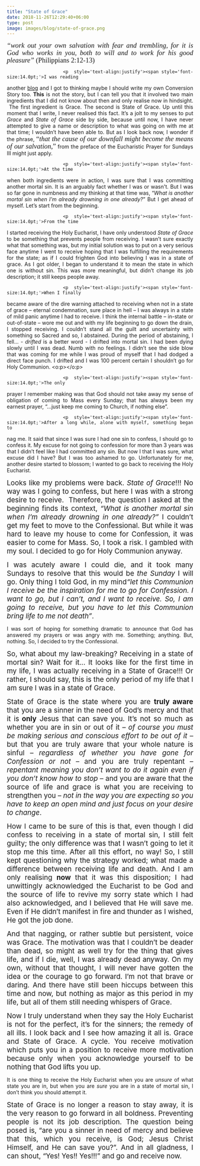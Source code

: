 ```yaml
---
title: "State of Grace"
date: 2018-11-26T12:29:40+06:00
type: post
image: images/blog/state-of-grace.png
---
```


<div style="text-align: justify">


<p  style='text-align:justify'><span style='font-size:14.0pt;
line-height:107%;font-family:"Bodoni Bd BT",serif;'><i>“work out your own salvation with fear and trembling, for it is God who works in you, both to will and to work for his good pleasure”</i>
                        (Philippians 2:12-13)<o:p></o:p></span></p>

                        <p  style='text-align:justify'><span style='font-size:14.0pt;'>I was reading
another <a href = "http://phatcatholic.blogspot.com/2014/10/what-is-grace-of-final-perseverance.html">blog</a> and I got to thinking maybe I should write my own Conversion Story too.
<b>This</b> is not the story, but I can tell you that it involved two main ingredients
that I did not know about then and only realise now in hindsight.  The first ingredient
is Grace. The second is State of Grace. Up until this moment that I write, I
never realised this fact. It’s a jolt to my senses to put <i>Grace</i> and <i>State
of Grace</i> side by side, because until now, I have never attempted to give a
name or description to what was going on with me at that time; I wouldn’t have
been able to. But as I look back now, I wonder if the
phrase, <span style='font-size:14.0pt; line-height:107%;font-family:"Bodoni Bd BT",serif;'>“<i>that the cause of our downfall might become the means of our salvation,</i>”</span> from the preface of the Eucharistic Prayer for Sundays III might just apply. </span></p>

                        <p  style='text-align:justify'><span style='font-size:14.0pt;'>At the time
when both ingredients were in action, I was sure that I was committing another mortal sin. It is an arguably fact whether I was or wasn't. But I was so far gone in numbness and my thinking at that time was, “<i>What is another mortal sin when I’m already drowning in one already?</i>” But I get ahead of myself. Let’s start from the beginning.</span></p>

                        <p  style='text-align:justify'><span style='font-size:14.0pt;'>From the time
I started receiving the Holy Eucharist, I have only understood <i>State of
Grace</i> to be something that prevents people from receiving. I wasn’t sure
exactly what that something was, but my initial solution was to put on a very
serious face anytime I went to receive hoping that I was fulfilling the
requirements for the state; as if I could frighten God into believing I was in
a state of grace. As I got older, I began to understand it to mean the state in
which one is without sin. This was more meaningful, but didn’t change its job description;
it still keeps people away. </span></p>

                        <p  style='text-align:justify'><span style='font-size:14.0pt;'>When I finally
became aware of the dire warning attached to receiving when not in a state of
grace – eternal condemnation, sure place in hell – I was always in a state of mild
panic anytime I had to receive. I think the internal battle – in-state or out-of-state – wore me out and with my life beginning to go down the drain, I stopped receiving. I couldn’t stand all the guilt and uncertainty with something so Sacred and so, I abstained. During the period of abstaining, I fell... -  <i>drifted</i> is a better word - I drifted into mortal sin. I had been dying slowly until I was dead. Numb
with no feelings. I didn’t see the side blow that was coming for me while I was proud of myself that I had dodged a direct face punch. I drifted and I was 100 percent certain I shouldn’t go for Holy Communion. <o:p></o:p></span></p>

                        <p  style='text-align:justify'><span style='font-size:14.0pt;'>The only
prayer I remember making was that God should not take away my sense of obligation of coming to Mass every Sunday; that has always been my earnest prayer, “…just keep me coming to Church, if nothing else”.</p>

                        <p  style='text-align:justify'><span style='font-size:14.0pt;'>After a long while, alone with myself, something began to
nag me. It said that since I was sure I had one sin to confess, I should go to
confess it. My excuse for not going to confession for more than 3 years was
that I didn’t feel like I had committed any sin. But now I that I was sure,
what excuse did I have? But I was too ashamed to go. Unfortunately for me,
another desire started to blossom; I wanted to go back to receiving the Holy
Eucharist.</span></p>


<p  style='text-align:justify'><span style='font-size:14.0pt;'>Looks like my
problems were back. <i>State of Grace</i>!!! No way was I going to confess, but
here I was with a strong desire to receive.  Therefore, the question I asked at
the beginning finds its context, <i>“What is another mortal sin when I’m
already drowning in one already?”</i> I couldn’t get my feet to move to the
Confessional. But while it was hard to leave my house to come for Confession,
it was easier to come for Mass. So, I took a risk. I gambled with my soul. I decided
to go for Holy Communion anyway.</span></p>

<p  style='text-align:justify'><span style='font-size:14.0pt;'>I was acutely aware I
could die, and it took many Sundays to
resolve that this would be <i>the Sunday</i> I will go. Only thing I told God, in my mind<i>“let this Communion I receive be the inspiration
for me to go for Confession. I want to go, but I can’t, and I want to receive.
So, I am going to receive, but you have to let this Communion bring life to me
not death”</i>.  

I was sort of hoping for something dramatic to announce that God has answered my prayers or was angry with me. Something; anything. But, nothing. So, I decided to try the Confessional.

<p  style='text-align:justify'><span style='font-size:14.0pt;'>So, what about
my law-breaking? Receiving in a state of mortal sin? Wait for it… It looks like
for the first time in my life, I was actually receiving in a State of Grace!!! Or
rather, I should say, this is the only period of my life that I am sure I was
in a state of Grace. </p>

<p  style='text-align:justify'><span style='font-size:14.0pt;'>State of Grace
is the state where you are <b>truly aware</b> that you are a sinner in the need
of God’s mercy and that it is<b> only</b> Jesus that can save you. It’s not so
much as whether you are in sin or out of it – <i>of course you must be making
serious and conscious effort to be out of it </i>– but that you are truly aware
that your whole nature is sinful – <i>regardless of whether you have gone for
Confession or not</i> – and you are truly repentant – <i>repentant meaning you
don’t want to do it again even if you don’t know how to stop</i> – and you are
aware that the source of life and grace is what you are receiving to strengthen
you –<i> not in the way you are expecting so you have to keep an open mind and
just focus on your desire to change</i>. </p>

<p  style='text-align:justify'><span style='font-size:14.0pt;'>How I came to
be sure of this is that, even though I did confess to receiving in a state of
mortal sin, I still felt guilty; the only difference was that I wasn’t going to
let it stop me this time. After all this effort, no way! So, I still kept questioning
why the strategy worked; what made a difference between receiving life and
death. And I am only realising <b>now</b> that it was this disposition; I had unwittingly
acknowledged the Eucharist to be God and the source of life to revive my sorry
state which I had also acknowledged, and I believed that He will save me. Even
if He didn’t manifest in fire and thunder as I wished, He got the job done.</p>

<p  style='text-align:justify'><span style='font-size:14.0pt;'>And that nagging,
or rather subtle but persistent, voice was Grace. The motivation was that I couldn’t
be deader than dead, so might as well try for the thing that gives life, and if
I die, well, I was already dead anyway. On my own, without that thought, I will
never have gotten the idea or the courage to go forward. I’m not that brave or
daring. And there have still been hiccups between this time and now, but nothing
as major as this period in my life, but all of them still needing whispers of
Grace. </span></p>

<p  style='text-align:justify'><span style='font-size:14.0pt;'>Now I truly understand
when they say the Holy Eucharist is not for the perfect, it’s for the sinners;
the remedy of all ills. I look back and I see how amazing it all is. Grace and
State of Grace. A cycle. You receive motivation which puts you in a position to
receive more motivation because only when you acknowledge yourself to be
nothing that God lifts you up.  </span></p>

It is one thing to receive the Holy Eucharist
when you are <i>unsure</i> of what state you are in, but when you are <i>sure</i>
you are in a state of mortal sin, I don’t think you should attempt it. </span></p>

<p  style='text-align:justify'><span style='font-size:14.0pt;'>State of Grace
is no longer a reason to stay away, it is the very reason to go forward in all
boldness. Preventing people is not its job description. The question being
posed is, “are you a sinner in need of mercy and believe that this, which you
receive, is God; Jesus Christ Himself, and He can save you?”. And in all
gladness, I can shout, “Yes! Yes!! Yes!!!” and go and receive now. </span></p>

<br> <br>


</div>